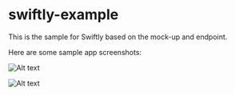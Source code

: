 # swiftly-example

This is the sample for Swiftly based on the mock-up and endpoint.

Here are some sample app screenshots:

![Alt text](/../screenshots/manager_list.png?raw=true "Manaer's Specials List")

![Alt text](/../screenshots/home_screen.png?raw=true "Home Screen")
